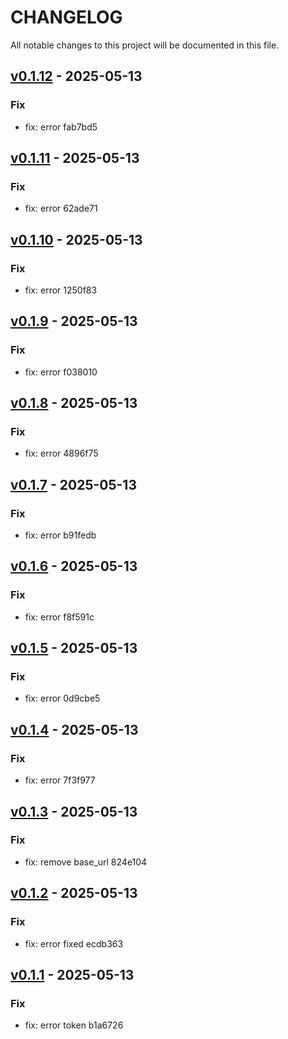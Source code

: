 # CHANGELOG 
All notable changes to this project will be documented in this file.
## [v0.1.12](https://github.com/carlitooos1223/gitate/tree/v0.1.12) - 2025-05-13

### Fix
* fix: error fab7bd5
## [v0.1.11](https://github.com/carlitooos1223/gitate/tree/v0.1.11) - 2025-05-13

### Fix
* fix: error 62ade71
## [v0.1.10](https://github.com/carlitooos1223/gitate/tree/v0.1.10) - 2025-05-13

### Fix
* fix: error 1250f83
## [v0.1.9](https://github.com/carlitooos1223/gitate/tree/v0.1.9) - 2025-05-13

### Fix
* fix: error f038010
## [v0.1.8](https://github.com/carlitooos1223/gitate/tree/v0.1.8) - 2025-05-13

### Fix
* fix: error 4896f75
## [v0.1.7](https://github.com/carlitooos1223/gitate/tree/v0.1.7) - 2025-05-13

### Fix
* fix: error b91fedb
## [v0.1.6](https://github.com/carlitooos1223/gitate/tree/v0.1.6) - 2025-05-13

### Fix
* fix: error f8f591c
## [v0.1.5](https://github.com/carlitooos1223/gitate/tree/v0.1.5) - 2025-05-13

### Fix
* fix: error 0d9cbe5
## [v0.1.4](https://github.com/carlitooos1223/gitate/tree/v0.1.4) - 2025-05-13

### Fix
* fix: error 7f3f977
## [v0.1.3](https://github.com/carlitooos1223/gitate/tree/v0.1.3) - 2025-05-13

### Fix
* fix: remove base_url 824e104
## [v0.1.2](https://github.com/carlitooos1223/gitate/tree/v0.1.2) - 2025-05-13

### Fix
* fix: error fixed ecdb363
## [v0.1.1](https://github.com/carlitooos1223/gitate/tree/v0.1.1) - 2025-05-13

### Fix
* fix: error token b1a6726
